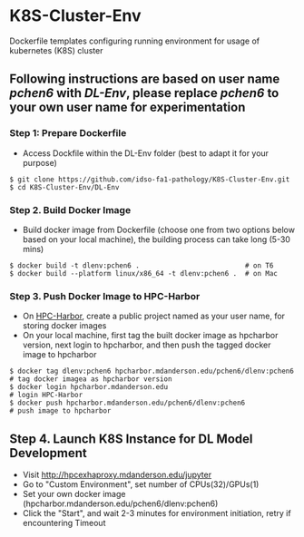 # K8S-Cluster-Env
Dockerfile templates configuring running environment for usage of kubernetes (K8S) cluster 

## Following instructions are based on user name *pchen6* with *DL-Env*, please replace *pchen6* to your own user name for experimentation 
### Step 1: Prepare Dockerfile
* Access Dockfile within the DL-Env folder (best to adapt it for your purpose)
```
$ git clone https://github.com/idso-fa1-pathology/K8S-Cluster-Env.git
$ cd K8S-Cluster-Env/DL-Env
```
### Step 2. Build Docker Image
* Build docker image from Dockerfile (choose one from two options below based on your local machine), the building process can take long (5-30 mins)
```
$ docker build -t dlenv:pchen6 .                          # on T6
$ docker build --platform linux/x86_64 -t dlenv:pchen6 .  # on Mac
```
### Step 3. Push Docker Image to HPC-Harbor
* On [HPC-Harbor](https://hpcharbor.mdanderson.edu), create a public project named as your user name, for storing docker images
* On your local machine, first tag the built docker image as hpcharbor version, next login to hpcharbor, and then push the tagged docker image to hpcharbor
```
$ docker tag dlenv:pchen6 hpcharbor.mdanderson.edu/pchen6/dlenv:pchen6  # tag docker imagea as hpcharbor version
$ docker login hpcharbor.mdanderson.edu                                 # login HPC-Harbor
$ docker push hpcharbor.mdanderson.edu/pchen6/dlenv:pchen6              # push image to hpcharbor
```
## Step 4. Launch K8S Instance for DL Model Development
* Visit http://hpcexhaproxy.mdanderson.edu/jupyter
* Go to "Custom Environment", set number of CPUs(32)/GPUs(1)
* Set your own docker image (hpcharbor.mdanderson.edu/pchen6/dlenv:pchen6)
* Click the "Start", and wait 2-3 minutes for environment initiation, retry if encountering Timeout 